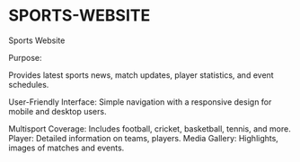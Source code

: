 # SPORTS-WEBSITE
Sports Website

Purpose: 

Provides latest sports news, match updates, player statistics, and event schedules.

User-Friendly Interface: 
Simple navigation with a responsive design for mobile and desktop users.

Multisport Coverage: 
Includes football, cricket, basketball, tennis, and more.
Player:
Detailed information on teams, players.
Media Gallery: 
Highlights, images of matches and events.

